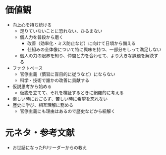 # 価値観
- 向上心を持ち続ける
  - 足りていないことに恐れない、ひるまない
  - 個人力を普段から磨く
    - 改善（効率化・ミス防止など）に向けて日頃から備える
    - 仕組みの全体像について特に興味を持つ、一部分をしって満足しない
  - 個人の力の限界を知り、仲間と力を合わせて、より大きな課題を解決する
- ファクトベース
  - 官僚主義（慣習に盲目的に従うなど）にならない
  - 科学・技術で誰かの改善に貢献する
- 仮説思考から始める
  - 仮説を立てて、それを検証するときに網羅的に考える
- 楽しい時におごらず、苦しい時に希望を忘れない
- 歴史に学び、相互理解に務める
  - 官僚主義にも理由はあるので歴史などから紐解く

# 元ネタ・参考文献
- お世話になったPJリーダーからの教え

